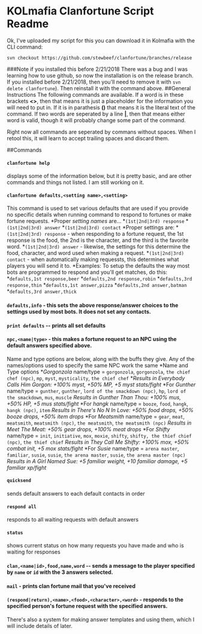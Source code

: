 # KOLmafia Clanfortune Script Readme

Ok, I've uploaded my script for this you can download it in Kolmafia with the CLI command:

`svn checkout https://github.com/stewbeef/clanfortune/branches/release`

###Note if you installed this before 2/21/2018
There was a bug and I was learning how to use github, so now the installation is on the release branch.  If you installed before 2/21/2018, then you'll need to remove it with `svn delete clanfortune`).  Then reinstall it with the command above.
##General Instructions
The following commands are available.  If a word is in these brackets **<>**, then that means it is just a placeholder for the information you will need to put in.  If it is in parathesis **()** that means it is the literal text of the command. If two words are seperated by a line **|**, then that means either word is valid, though it will probably change some part of the command.

Right now all commands are seperated by commans without spaces.  When I retool this, it will learn to accept trailing spaces and discard them.

##Commands

#### `clanfortune help`
  displays some of the information below, but it is pretty basic, and are other commands and things not listed.  I am still working on it.
  
#### `clanfortune defaults,<setting name>,<setting>`
  This command is used to set various defaults that are used if you provide no specific details when running command to respond to fortunes or make fortune requests.
*Proper *setting names* are...
 *`(1st|2nd|3rd) response`
 *`(1st|2nd|3rd) answer`
 *`(1st|2nd|3rd) contact`
*Proper settings are:
 *`(1st|2nd|3rd) response` - when responding to a fortune request, the 1st response is the food, the 2nd is the character, and the third is the favorite word.
 *`(1st|2nd|3rd) answer` - likewise, the settings for this determine the food, character, and word used when making a request.
 *`(1st|2nd|3rd) contact` - when automatically making requessts, this determines what players you will send it to.
*Examples:  To setup the defaults the way most bots are programmed to respond and you'll get matches, do this:
 *`defaults,1st response,beer`
 *`defaults,2nd response,robin`
 *`defaults,3rd response,thin`
 *`defaults,1st answer,pizza`
 *`defaults,2nd answer,batman`
 *`defaults,3rd answer,thick`
#### `defaults,info` - this sets the above response/answer choices to the settings used by most bots.  It does not set any contacts.

#### `print defaults` -- prints all set defaults

#### `npc,<name|type>` - this makes a fortune request to an NPC using the default answers specified above.
  Name and type options are below, along with the buffs they give.  Any of the names/options used to specify the same NPC work the same
*Name and Type options
 **Gorgonzola* name/type = `gorgonzola`, `gorgonzola`, `the chief chef (npc)`, `mp`, `myst`, `mysticality`, `the chief chef`
  **Results in Everybody Calls Him Gorgon: +100% myst, +50% MP, +5 myst stats/fight*
 *For *Gunther* name/type = `gunther`, `gunther`, `lord of the smackdown (npc)`, `hp`, `lord of the smackdown`, `mus`, `muscle`
  *Results in Gunther Than Thou: +100% mus, +50% HP, +5 mus stats/fight*
 *For *hangk* name/type = `booze`, `food`, `hangk`, `hangk (npc)`, `item`
  *Results in There's No N In Love: +50% food drops, +50% booze drops, +50% item drops*
 *For *Meatsmith* name/type = `gear`, `meat`, `meatsmith`, `meatsmith (npc)`, `the meatsmith`, `the meatsmith (npc)`
  *Results in Meet The Meat: +50% gear drops, +100% meat drops*
 *For *Shifty* name/type = `init`, `initiative`, `mox`, `moxie`, `shifty`, `shifty, the thief chief (npc)`, `the thief chief`
  *Results in They Call Me Shifty: +100% mox, +50% combat init, +5 mox stats/fight*
 *For *Susie* name/type = `arena master`, `familiar`, `susie`, `susie`, `the arena master`, `susie`, `the arena master (npc)`
      *Results in A Girl Named Sue: +5 familiar weight, +10 familiar damage, +5 familiar xp/fight*

#### `quicksend`
  sends default answers to each default contacts in order
#### `respond all`
  responds to all waiting requests with default answers
#### `status`
  shows current status on how many requests you have made and who is waiting for responses
#### `clan,<name|id>,food,name,word` -- sends a message to the player specified by `name` or `id` with the 3 answers selected.

#### `mail` - prints clan fortune mail that you've received

#### `(respond|return),<name>,<food>,<character>,<word>`  - responds to the specified person's fortune request with the specified answers.

There's also a system for making answer templates and using them, which I will include details of later.


